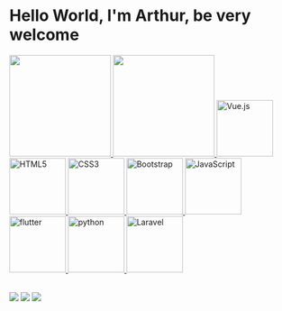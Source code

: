 # Hello World, I'm Arthur, be very welcome

<table>
  <a href="https://github.com/ArthurMalgarisi">
  <img height="180em" src="https://github-readme-stats.vercel.app/api?username=ArthurMalgarisi&show_icons=true&theme=tokyonight&include_all_commits=true&count_private=true"/>
  <img height="180em" src="https://github-readme-stats.vercel.app/api/top-langs/?username=ArthurMalgarisi&layout=compact&langs_count=6&theme=tokyonight"/>
  <img src="https://img.icons8.com/color/2x/vue-js.png" width="100" alt="Vue.js">
  <img src="https://img.icons8.com/color/2x/html-5.png" width="100" alt="HTML5">
  <img src="https://img.icons8.com/color/2x/css3.png" width="100" alt="CSS3">
  <img src="https://img.icons8.com/color/2x/bootstrap.png" width="100" alt="Bootstrap">
  <img src="https://img.icons8.com/nolan/2x/javascript.png" width="100" alt="JavaScript">
  <img src="https://img.icons8.com/color/48/flutter.png" width="100" alt="flutter"/>
  <img src="https://img.icons8.com/fluency/48/python.png" width="100" alt="python"/>
  <img src="https://cdn.iconscout.com/icon/free/png-64/laravel-226015.png" width="100" alt="Laravel">
</table>

<div> 
  <a href="https://www.instagram.com/arthurmalgarisi/" target="_blank"><img src="https://img.shields.io/badge/-Instagram-%23E4405F?style=for-the-badge&logo=instagram&logoColor=white" target="_blank"></a>
  <a href = "mailto: arthurmalgarisi@gmail.com"><img src="https://img.shields.io/badge/-Gmail-%23333?style=for-the-badge&logo=gmail&logoColor=white" target="_blank"></a>
  <a href="https://www.linkedin.com/in/arthur-paulino-malgarisi-aguiar-624860237/" target="_blank"><img src="https://img.shields.io/badge/-LinkedIn-%230077B5?style=for-the-badge&logo=linkedin&logoColor=white" target="_blank"></a> 
</div>
